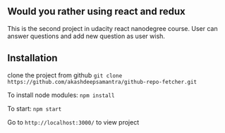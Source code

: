 ## Would you rather using react and redux

This is the second project in udacity react nanodegree course. User can answer questions and add new question as user wish. 

## Installation

clone the project from github
`git clone https://github.com/akashdeepsamantra/github-repo-fetcher.git`

To install node modules:
`npm install`

To start: 
`npm start`

Go to `http://localhost:3000/` to view project